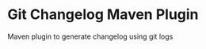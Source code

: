 Git Changelog Maven Plugin
==========================

Maven plugin to generate changelog using git logs
